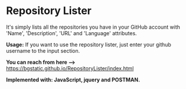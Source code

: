 # Repository Lister
It's simply lists all the repositories you have in your GitHub account with 'Name', 'Description', 'URL' and 'Language' attributes. 

**Usage:** If you want to use the repository lister, just enter your github username to the input section.

**You can reach from here -->** https://bgstatic.github.io/RepositoryLister/index.html

**Implemented with: JavaScript, jquery and POSTMAN.** 

